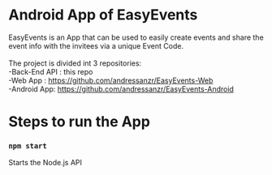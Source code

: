 # Android App of EasyEvents

EasyEvents is an App that can be used to easily create events and share the event info with the invitees via a unique Event Code.<br>
<br>
The project is divided int 3 repositories:<br>
-Back-End API : this repo<br>
-Web App : https://github.com/andressanzr/EasyEvents-Web<br>
-Android App: https://github.com/andressanzr/EasyEvents-Android<br>

# Steps to run the App

### `npm start`

Starts the Node.js API
